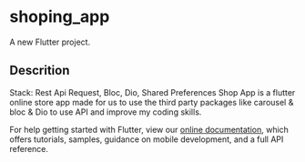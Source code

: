 # shoping_app

A new Flutter project.

## Descrition

Stack: Rest Api Request, Bloc, Dio, Shared Preferences
 Shop App is a flutter online store app made for us to use
 the third party packages like carousel & bloc & Dio to use
 API and improve my coding skills.
 
For help getting started with Flutter, view our
[online documentation](https://flutter.dev/docs), which offers tutorials,
samples, guidance on mobile development, and a full API reference.
